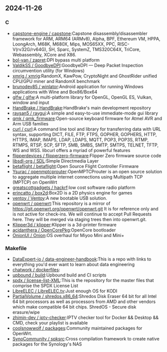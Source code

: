 ## 2024-11-26

### C

* [capstone-engine / capstone](https://github.com/capstone-engine/capstone):Capstone disassembly/disassembler framework for ARM, ARM64 (ARMv8), Alpha, BPF, Ethereum VM, HPPA, LoongArch, M68K, M680X, Mips, MOS65XX, PPC, RISC-V(rv32G/rv64G), SH, Sparc, SystemZ, TMS320C64X, TriCore, Webassembly, XCore and X86.
* [bol-van / zapret](https://github.com/bol-van/zapret):DPI bypass multi platform
* [ValdikSS / GoodbyeDPI](https://github.com/ValdikSS/GoodbyeDPI):GoodbyeDPI — Deep Packet Inspection circumvention utility (for Windows)
* [xmrig / xmrig](https://github.com/xmrig/xmrig):RandomX, KawPow, CryptoNight and GhostRider unified CPU/GPU miner and RandomX benchmark
* [brunodev85 / winlator](https://github.com/brunodev85/winlator):Android application for running Windows applications with Wine and Box86/Box64
* [glfw / glfw](https://github.com/glfw/glfw):A multi-platform library for OpenGL, OpenGL ES, Vulkan, window and input
* [HandBrake / HandBrake](https://github.com/HandBrake/HandBrake):HandBrake's main development repository
* [raysan5 / raygui](https://github.com/raysan5/raygui):A simple and easy-to-use immediate-mode gui library
* [qmk / qmk_firmware](https://github.com/qmk/qmk_firmware):Open-source keyboard firmware for Atmel AVR and Arm USB families
* [curl / curl](https://github.com/curl/curl):A command line tool and library for transferring data with URL syntax, supporting DICT, FILE, FTP, FTPS, GOPHER, GOPHERS, HTTP, HTTPS, IMAP, IMAPS, LDAP, LDAPS, MQTT, POP3, POP3S, RTMP, RTMPS, RTSP, SCP, SFTP, SMB, SMBS, SMTP, SMTPS, TELNET, TFTP, WS and WSS. libcurl offers a myriad of powerful features
* [flipperdevices / flipperzero-firmware](https://github.com/flipperdevices/flipperzero-firmware):Flipper Zero firmware source code
* [libsdl-org / SDL](https://github.com/libsdl-org/SDL):Simple Directmedia Layer
* [betaflight / betaflight](https://github.com/betaflight/betaflight):Open Source Flight Controller Firmware
* [Ysurac / openmptcprouter](https://github.com/Ysurac/openmptcprouter):OpenMPTCProuter is an open source solution to aggregate multiple internet connections using Multipath TCP (MPTCP) on OpenWrt
* [greatscottgadgets / hackrf](https://github.com/greatscottgadgets/hackrf):low cost software radio platform
* [erincatto / box2d](https://github.com/erincatto/box2d):Box2D is a 2D physics engine for games
* [ventoy / Ventoy](https://github.com/ventoy/Ventoy):A new bootable USB solution.
* [openwrt / openwrt](https://github.com/openwrt/openwrt):This repository is a mirror of https://git.openwrt.org/openwrt/openwrt.git It is for reference only and is not active for check-ins. We will continue to accept Pull Requests here. They will be merged via staging trees then into openwrt.git.
* [Klipper3d / klipper](https://github.com/Klipper3d/klipper):Klipper is a 3d-printer firmware
* [acidanthera / OpenCorePkg](https://github.com/acidanthera/OpenCorePkg):OpenCore bootloader
* [OnionUI / Onion](https://github.com/OnionUI/Onion):OS overhaul for Miyoo Mini and Mini+

### Makefile

* [DataExpert-io / data-engineer-handbook](https://github.com/DataExpert-io/data-engineer-handbook):This is a repo with links to everything you'd ever want to learn about data engineering
* [chatwork / dockerfiles](https://github.com/chatwork/dockerfiles):
* [upbound / build](https://github.com/upbound/build):Upbound build and CI scripts
* [spdx / license-list-XML](https://github.com/spdx/license-list-XML):This is the repository for the master files that comprise the SPDX License List
* [LibreELEC / LibreELEC.tv](https://github.com/LibreELEC/LibreELEC.tv):Just enough OS for KODI
* [PartialVolume / shredos.x86_64](https://github.com/PartialVolume/shredos.x86_64):Shredos Disk Eraser 64 bit for all Intel 64 bit processors as well as processors from AMD and other vendors which make compatible 64 bit chips. ShredOS - Secure disk erasure/wipe
* [zhimin-dev / iptv-checker](https://github.com/zhimin-dev/iptv-checker):IPTV checker tool for Docker && Desktop && CMD, check your playlist is available
* [coolsnowwolf / packages](https://github.com/coolsnowwolf/packages):Community maintained packages for OpenWrt.
* [SynoCommunity / spksrc](https://github.com/SynoCommunity/spksrc):Cross compilation framework to create native packages for the Synology's NAS
